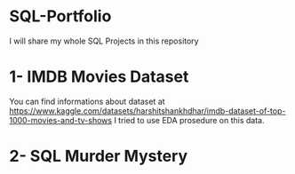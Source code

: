 # SQL-Portfolio
I will share my whole SQL Projects in this repository
  # 1-  IMDB Movies Dataset
  You can find informations about dataset at https://www.kaggle.com/datasets/harshitshankhdhar/imdb-dataset-of-top-1000-movies-and-tv-shows
  I tried to use EDA prosedure on this data.
# 2-  SQL Murder Mystery
